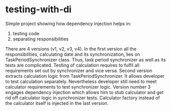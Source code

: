 # testing-with-di

Simple project showing how dependency injection helps in:

1. testing code
2. separating responsibilities 


There are 4 versions (v1, v2, v3, v4). In the first version all the responsibilities, calculating date and its synchronization, lies on TaskPeriodSynchronizer 
class. Thus, task period synchronizer as well as its tests are complicated. Testing of calculation requires to fulfil all requirements set out by synchronizer 
and vice versa. Second version extracts calculation logic from TaskPeriodSynchronizer. It allows developer to test calculation separately. Nevertheless 
developer still need to meet calculator requirements to test synchronizer logic. Version number 3 engages dependency injection which allows him to stub 
calculator and get rid off calculator logic in synchronizer tests. Calculator factory instead of the calculator itself is injected in the last version.


